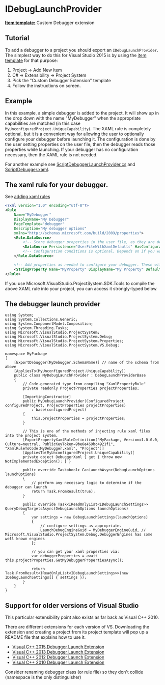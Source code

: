 IDebugLaunchProvider
===============

**[Item template:](project_item_templates.md)** Custom Debugger extension

## Tutorial
To add a debugger to a project you should export an `IDebugLaunchProvider`.
The simplest way to do this for Visual Studio 2015 is by using the [item template](project_item_templates.md)
for that purpose:

1. Project -> Add New Item
2. C# -> Extensibility -> Project System
3. Pick the "Custom Debugger Extension" template
4. Follow the instructions on screen.

## Example
In this example, a simple debugger is added to the project. It will show up in the drop down with the name "MyDebugger"
when the appropriate capabilities are matched (in this case `MyUnconfiguredProject.UniqueCapability`). The XAML rule
is completely optional, but it is a convenient way for allowing the user to optionally configure your debugger before
launching it. The configuration is done by the user setting properties on the user file, then the debugger reads those
properties while launching. If your debugger has no configuration necessary, then the XAML rule is not needed.

For another example see [ScriptDebuggerLaunchProvider.cs](..\..\samples\WindowsScript\WindowsScript\WindowsScript.ProjectType\ScriptDebuggerLaunchProvider.cs)
and [ScriptDebugger.xaml](..\..\samples\WindowsScript\WindowsScript\WindowsScript.ProjectType\BuildSystem\Rules\ScriptDebugger.xaml).

## The xaml rule for your debugger.
See [adding xaml rules](adding_xaml_rules.md)

``` XML
<?xml version="1.0" encoding="utf-8"?>
<Rule
	Name="MyDebugger"
	DisplayName="My Debugger"
	PageTemplate="debugger"
	Description="My debugger options"
	xmlns="http://schemas.microsoft.com/build/2009/properties">
    <Rule.DataSource>
        <!-- Store debugger properties in the user file, as they are design-time -->
        <DataSource Persistence="UserFileWithXamlDefaults" HasConfigurationCondition="True"/>
        <!-- Configuration conditions is optional. Depends on if you want these to be set per configuration. -->
    </Rule.DataSource>

    <!-- Add properties as needed to configure your debugger. These will appear on project properties. -->
    <StringProperty Name="MyProperty" DisplayName="My Property" Default="something" Description="Some property for configuring the debugger" />
</Rule>
```

If you use Microsoft.VisualStudio.ProjectSystem.SDK.Tools to compile the above XAML rule into your project, you can access it strongly-typed below.


## The debugger launch provider
``` CSharp
using System;
using System.Collections.Generic;
using System.ComponentModel.Composition;
using System.Threading.Tasks;
using Microsoft.VisualStudio.ProjectSystem;
using Microsoft.VisualStudio.ProjectSystem.Debug;
using Microsoft.VisualStudio.ProjectSystem.Properties;
using Microsoft.VisualStudio.ProjectSystem.VS.Debug;

namespace MyPackage
{
    [ExportDebugger(MyDebugger.SchemaName)] // name of the schema from above
    [AppliesTo(MyUnconfiguredProject.UniqueCapability)]
    public class MyDebugLaunchProvider : DebugLaunchProviderBase
    {
        // Code-generated type from compiling "XamlPropertyRule"
        private readonly ProjectProperties projectProperties;

        [ImportingConstructor]
        public MyDebugLaunchProvider(ConfiguredProject configuredProject, ProjectProperties projectProperties)
            : base(configuredProject)
        {
            this.projectProperties = projectProperties;
        }

        // This is one of the methods of injecting rule xaml files into the project system.
        [ExportPropertyXamlRuleDefinition("MyPackage, Version=1.0.0.0, Culture=neutral, PublicKeyToken=9be6e469bc4921f1", "XamlRuleToCode:MyDebugger.xaml", "Project")]
        [AppliesTo(MyUnconfiguredProject.UniqueCapability)]
        private object DebuggerXaml { get { throw new NotImplementedException(); } }

        public override Task<bool> CanLaunchAsync(DebugLaunchOptions launchOptions)
        {
            // perform any necessary logic to determine if the debugger can launch
            return Task.FromResult(true);
        }

        public override Task<IReadOnlyList<IDebugLaunchSettings>> QueryDebugTargetsAsync(DebugLaunchOptions launchOptions)
        {
            var settings = new DebugLaunchSettings(launchOptions)
            {
                // configure settings as appropriate.
                LaunchDebugEngineGuid = MyDebuggerEngineGuid, // Microsoft.VisualStudio.ProjectSystem.Debug.DebuggerEngines has some well known engines
            };

            // you can get your xaml properties via:
            var debuggerProperties = await this.projectProperties.GetMyDebuggerPropertiesAsync();

            return Task.FromResult<IReadOnlyList<IDebugLaunchSettings>>(new IDebugLaunchSettings[] { settings });
        }
    }
}

```


## Support for older versions of Visual Studio

This particular extensibility point also exists as far back as Visual C++ 2010.

There are different extensions for each version of VS. Downloading the 
extension and creating a project from its project template will pop up 
a README file that explains how to use it.

- [Visual C++ 2015 Debugger Launch Extension][1]
- [Visual C++ 2013 Debugger Launch Extension][2]
- [Visual C++ 2012 Debugger Launch Extension][3]
- [Visual C++ 2010 Debugger Launch Extension][4]

Consider renaming debugger class (or rule file) so they don't collide
(namespace is the only distinguisher)
    
 [1]: https://visualstudiogallery.msdn.microsoft.com/7fe7f19f-ceb9-47e3-b440-c62df2b85281
 [2]: http://visualstudiogallery.msdn.microsoft.com/e831676e-9510-4651-b724-cf4299b220b5
 [3]: http://visualstudiogallery.msdn.microsoft.com/8d2faf2c-3937-489a-9e0a-c43ff26ca427
 [4]: http://visualstudiogallery.msdn.microsoft.com/f1e9c8b5-134e-4bb1-bd0e-37a220dae99e
